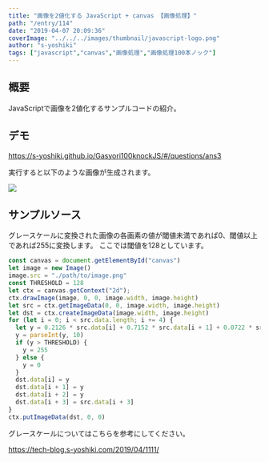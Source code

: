 ```yaml
---
title: "画像を2値化する JavaScript + canvas 【画像処理】"
path: "/entry/114"
date: "2019-04-07 20:09:36"
coverImage: "../../../images/thumbnail/javascript-logo.png"
author: "s-yoshiki"
tags: ["javascript","canvas","画像処理","画像処理100本ノック"]
---
```


## 概要

JavaScriptで画像を2値化するサンプルコードの紹介。

## デモ

<a href="https://s-yoshiki.github.io/Gasyori100knockJS/#/questions/ans3">https://s-yoshiki.github.io/Gasyori100knockJS/#/questions/ans3</a>

実行すると以下のような画像が生成されます。

<a href="https://images-tech-blog.s-yoshiki.com/img/2019/04/201904071958_njvf00.png"><img src="https://images-tech-blog.s-yoshiki.com/img/2019/04/201904071958_njvf00.png"></a>

## サンプルソース

グレースケールに変換された画像の各画素の値が閾値未満であれば0、閾値以上であれば255に変換します。
ここでは閾値を128としています。

```js
const canvas = document.getElementById("canvas")
let image = new Image()
image.src = "./path/to/image.png"
const THRESHOLD = 128
let ctx = canvas.getContext("2d");
ctx.drawImage(image, 0, 0, image.width, image.height)
let src = ctx.getImageData(0, 0, image.width, image.height)
let dst = ctx.createImageData(image.width, image.height)
for (let i = 0; i < src.data.length; i += 4) {
  let y = 0.2126 * src.data[i] + 0.7152 * src.data[i + 1] + 0.0722 * src.data[i + 2]
  y = parseInt(y, 10)
  if (y > THRESHOLD) {
    y = 255
  } else {
    y = 0
  }
  dst.data[i] = y
  dst.data[i + 1] = y
  dst.data[i + 2] = y
  dst.data[i + 3] = src.data[i + 3]
}
ctx.putImageData(dst, 0, 0)

```

グレースケールについてはこちらを参考にしてください。

<a href="https://tech-blog.s-yoshiki.com/2019/04/1111/">https://tech-blog.s-yoshiki.com/2019/04/1111/</a>
